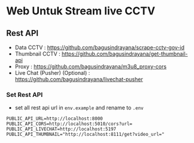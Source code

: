 # Web Untuk Stream live CCTV

## Rest API
- Data CCTV : https://github.com/bagusindrayana/scrape-cctv-gov-id
- Thumbnail CCTV : https://github.com/bagusindrayana/get-thumbnail-api
- Proxy : https://github.com/bagusindrayana/m3u8_proxy-cors
- Live Chat (Pusher) (Optional) : https://github.com/bagusindrayana/livechat-pusher

### Set Rest API
- set all rest api url in `env.example` and rename to `.env`
```env
PUBLIC_API_URL=http://localhost:8000
PUBLIC_API_CORS=http://localhost:5010/cors?url=
PUBLIC_API_LIVECHAT=http://localhost:5197
PUBLIC_API_THUMBNAIL="http://localhost:8111/get?video_url="
```